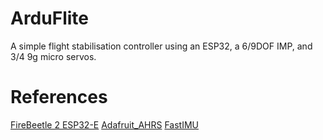 # ArduFlite
A simple flight stabilisation controller using an ESP32, a 6/9DOF IMP, and 3/4 9g micro servos.

# References
[FireBeetle 2 ESP32-E](https://wiki.dfrobot.com/FireBeetle_Board_ESP32_E_SKU_DFR0654#target_3)
[Adafruit_AHRS](https://github.com/adafruit/Adafruit_AHRS/tree/master)
[FastIMU](https://github.com/LiquidCGS/FastIMU/tree/main)
